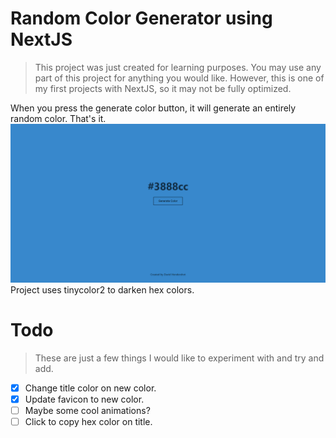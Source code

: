 # Random Color Generator using NextJS
> This project was just created for learning purposes. You may use any part of this project for anything you would like. However, this is one of my first projects with NextJS, so it may not be fully optimized.

When you press the generate color button, it will generate an entirely random color. That's it. 
![Demo Screenshot](https://github.com/DavidH45/RandomColorGenerator/blob/main/public/demo.png?raw=true)
Project uses tinycolor2 to darken hex colors.

# Todo
> These are just a few things I would like to experiment with and try and add.
- [x] Change title color on new color.
- [x] Update favicon to new color.
- [ ] Maybe some cool animations?
- [ ] Click to copy hex color on title.

